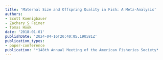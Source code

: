 ```yaml
---
title: 'Maternal Size and Offspring Quality in Fish: A Meta-Analysis'
authors:
- Scott Koenigbauer
- Zachary S Feiner
- Tomas Höök
date: '2018-01-01'
publishDate: '2024-04-16T20:40:05.190581Z'
publication_types:
- paper-conference
publication: '*148th Annual Meeting of the American Fisheries Society*'
---
```

